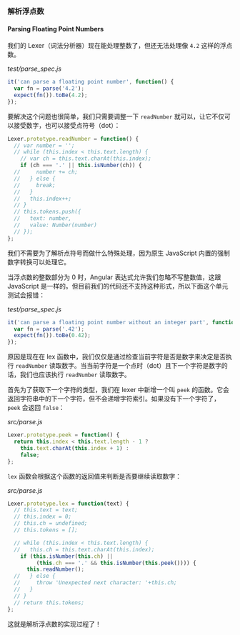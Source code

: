### 解析浮点数
#### Parsing Floating Point Numbers

我们的 Lexer（词法分析器）现在能处理整数了，但还无法处理像 `4.2` 这样的浮点数。

_test/parse_spec.js_

```js
it('can parse a floating point number', function() {
  var fn = parse('4.2');
  expect(fn()).toBe(4.2);
});
```

要解决这个问题也很简单，我们只需要调整一下 `readNumber` 就可以，让它不仅可以接受数字，也可以接受点符号（dot）：

```js
Lexer.prototype.readNumber = function() {
  // var number = '';
  // while (this.index < this.text.length) {
    // var ch = this.text.charAt(this.index);
    if (ch === '.' || this.isNumber(ch)) {
  //     number += ch;
  //   } else {
  //     break;
  //   }
  //   this.index++;
  // }
  // this.tokens.push({
  //   text: number,
  //   value: Number(number)
  // });
};
```

我们不需要为了解析点符号而做什么特殊处理，因为原生 JavaScript 内置的强制数字转换可以处理它。

当浮点数的整数部分为 0 时，Angular 表达式允许我们忽略不写整数值，这跟 JavaScript 是一样的。但目前我们的代码还不支持这种形式，所以下面这个单元测试会报错：

_test/parse_spec.js_

```js
it('can parse a floating point number without an integer part', function() {
  var fn = parse('.42');
  expect(fn()).toBe(0.42);
});
```

原因是现在在 lex 函数中，我们仅仅是通过检查当前字符是否是数字来决定是否执行 `readNumber` 读取数字。当当前字符是一个点时（dot）且下一个字符是数字的话，我们也应该执行 `readNumber` 读取数字。

首先为了获取下一个字符的类型，我们在 lexer 中新增一个叫 `peek` 的函数。它会返回字符串中的下一个字符，但不会递增字符索引。如果没有下一个字符了，`peek` 会返回 `false`：

_src/parse.js_

```js
Lexer.prototype.peek = function() {
  return this.index < this.text.length - 1 ?
    this.text.charAt(this.index + 1) :
    false; 
};
```

`lex` 函数会根据这个函数的返回值来判断是否要继续读取数字：

_src/parse.js_

```js
Lexer.prototype.lex = function(text) {
  // this.text = text;
  // this.index = 0;
  // this.ch = undefined;
  // this.tokens = [];

  // while (this.index < this.text.length) {
  //   this.ch = this.text.charAt(this.index);
    if (this.isNumber(this.ch) ||
         (this.ch === '.' && this.isNumber(this.peek()))) {
      this.readNumber();
  //   } else {
  //     throw 'Unexpected next character: '+this.ch;
  //   }
  // }
  // return this.tokens;
};
```

这就是解析浮点数的实现过程了！